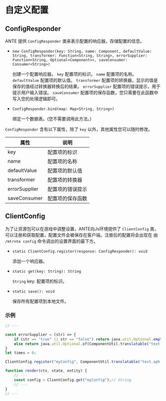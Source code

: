 # 自定义配置

## ConfigResponder

ANTE 提供 `ConfigResponder` 类来表示配置的响应器，存储配置的信息。

- `new ConfigResponder(key: String, name: Component, defaultValue: String, transformer: Function<String, String>, errorSupplier: Function<String, Optional<Component>>, saveConsumer: Consumer<String>)`

    创建一个配置响应器。
    `key` 配置项的标识。
    `name` 配置项的名称。
    `defaultValue` 配置项的默认值。
    `transformer` 配置项的转换器，显示的值是保存的值经过转换器转换后的结果。
    `errorSupplier` 配置项的错误提示，用于提示用户输入错误。
    `saveConsumer` 配置项的保存函数，您只需要在此函数中写入您的处理逻辑即可。

- `ConfigResponder.bind(map: Map<String, String>)`

    绑定一个数据表。(您不需要调用此方法。)

`ConfigResponder` 含有以下属性，除了 `key` 以外，其他属性您可以随时修改。

| 属性 | 说明 |
| ------------------- | ------------------- |
| key | 配置项的标识 |
| name | 配置项的名称 |
| defaultValue | 配置项的默认值 |
| transformer | 配置项的转换器 |
| errorSupplier | 配置项的错误提示 |
| saveConsumer | 配置项的保存函数 |

## ClientConfig

为了让资源包可以在游戏中调整设置，ANTE向Js环境提供了 `ClientConfig` 类，可以注册和获取配置，配置文件会被保存在客户端。注册后的配置将会出现在 由 `/mtrnte config` 命令调出的设置界面的最下方。

- `static ClientConfig.register(response: ConfigResponder): void `

    添加一个响应器。

- `static get(key: String): String`

    `String` key: 配置项的标识。

- `static save(): void`

    保存所有配置项到本地文件。

### 示例

```javascript
// ···

const errorSupplier = (str) => {
    if (str == "true" || str == "false") return java.util.Optional.empty();
    else return java.util.Optional.of(ComponentUtil.translatable("text.aph.config.error"));
}
let times = 0;

ClientConfig.register("myConfig", ComponentUtil.translatable("text.aph.config.myConfig"), "true", value => value, errorSupplier, str => times++);

function render(ctx, state, entity) {
    // ···
    const config = ClientConfig.get("myConfig");// String
    // ···
}
// ···
```